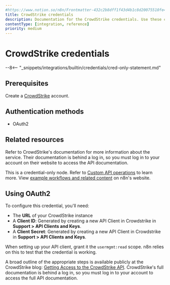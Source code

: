 ```yaml
---
#https://www.notion.so/n8n/Frontmatter-432c2b8dff1f43d4b1c8d20075510fe4
title: CrowdStrike credentials
description: Documentation for the CrowdStrike credentials. Use these credentials to authenticate CrowdStrike in n8n, a workflow automation platform.
contentType: [integration, reference]
priority: medium
---
```


# CrowdStrike credentials

--8<-- "_snippets/integrations/builtin/credentials/cred-only-statement.md"

## Prerequisites

Create a [CrowdStrike](https://www.crowdstrike.com/en-us/) account.

## Authentication methods 

- OAuth2

## Related resources

Refer to CrowdStrike's documentation for more information about the service. Their documentation is behind a log in, so you must log in to your account on their website to access the API documentation.

This is a credential-only node. Refer to [Custom API operations](/integrations/custom-operations.md) to learn more. View [example workflows and related content](https://n8n.io/integrations/crowdstrike/) on n8n's website.

## Using OAuth2

To configure this credential, you'll need:

- The **URL** of your CrowdStrike instance
- A **Client ID**: Generated by creating a new API Client in Crowdstrike in **Support > API Clients and Keys**.
- A **Client Secret**: Generated by creating a new API Client in Crowdstrike in **Support > API Clients and Keys**.

When setting up your API client, grant it the `usermgmt:read` scope. n8n relies on this to test that the credential is working.

A broad outline of the appropriate steps is available publicly at the CrowdStrike blog: [Getting Access to the CrowdStrike API](https://www.crowdstrike.com/blog/tech-center/get-access-falcon-apis/). CrowdStrike's full documentation is behind a log in, so you must log in to your account to access the full API documentation.


